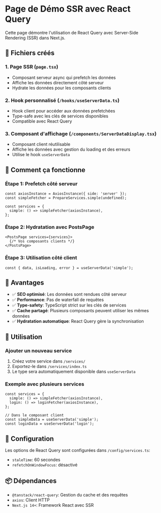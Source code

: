 # Page de Démo SSR avec React Query

Cette page démontre l'utilisation de React Query avec Server-Side Rendering (SSR) dans Next.js.

## 📁 Fichiers créés

### 1. **Page SSR** (`page.tsx`)
- Composant serveur async qui prefetch les données
- Affiche les données directement côté serveur
- Hydrate les données pour les composants clients

### 2. **Hook personnalisé** (`/hooks/useServerData.ts`)
- Hook client pour accéder aux données prefetchées
- Type-safe avec les clés de services disponibles
- Compatible avec React Query

### 3. **Composant d'affichage** (`/components/ServerDataDisplay.tsx`)
- Composant client réutilisable
- Affiche les données avec gestion du loading et des erreurs
- Utilise le hook `useServerData`

## 🚀 Comment ça fonctionne

### Étape 1: Prefetch côté serveur
```tsx
const axiosInstance = AxiosInstance({ side: 'server' });
const simpleFetcher = PrepareServices.simple(undefined);

const services = {
  simple: () => simpleFetcher(axiosInstance),
};
```

### Étape 2: Hydratation avec PostsPage
```tsx
<PostsPage services={services}>
  {/* Vos composants clients */}
</PostsPage>
```

### Étape 3: Utilisation côté client
```tsx
const { data, isLoading, error } = useServerData('simple');
```

## 🎯 Avantages

- ✅ **SEO optimisé**: Les données sont rendues côté serveur
- ✅ **Performance**: Pas de waterfall de requêtes
- ✅ **Type-safety**: TypeScript strict sur les clés de services
- ✅ **Cache partagé**: Plusieurs composants peuvent utiliser les mêmes données
- ✅ **Hydratation automatique**: React Query gère la synchronisation

## 📝 Utilisation

### Ajouter un nouveau service

1. Créez votre service dans `/services/`
2. Exportez-le dans `/services/index.ts`
3. Le type sera automatiquement disponible dans `useServerData`

### Exemple avec plusieurs services

```tsx
const services = {
  simple: () => simpleFetcher(axiosInstance),
  login: () => loginFetcher(axiosInstance),
};

// Dans le composant client
const simpleData = useServerData('simple');
const loginData = useServerData('login');
```

## 🔧 Configuration

Les options de React Query sont configurées dans `/config/services.ts`:
- `staleTime`: 60 secondes
- `refetchOnWindowFocus`: désactivé

## 📦 Dépendances

- `@tanstack/react-query`: Gestion du cache et des requêtes
- `axios`: Client HTTP
- `Next.js 14+`: Framework React avec SSR
